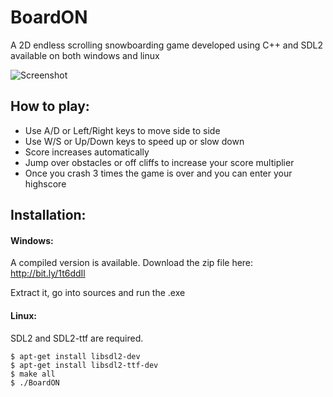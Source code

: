 # BoardON
A 2D endless scrolling snowboarding game developed using C++ and SDL2 available on both windows and linux

![Screenshot](http://www.ryan-martin.ca/ressources/supesnow-forest.png)

## How to play:
- Use A/D or Left/Right keys to move side to side
- Use W/S or Up/Down keys to speed up or slow down
- Score increases automatically
- Jump over obstacles or off cliffs to increase your score multiplier
- Once you crash 3 times the game is over and you can enter your highscore

## Installation:
#### Windows:
A compiled version is available.
Download the zip file here: http://bit.ly/1t6ddIl

Extract it, go into sources and run the .exe

#### Linux:
SDL2 and SDL2-ttf are required.

```
$ apt-get install libsdl2-dev
$ apt-get install libsdl2-ttf-dev
$ make all
$ ./BoardON
```
